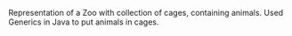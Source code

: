 Representation of a Zoo with collection of cages, containing animals.
Used Generics in Java to put animals in cages.
